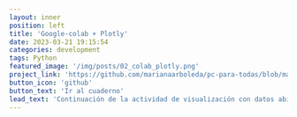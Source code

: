 ```yaml
---
layout: inner
position: left
title: 'Google-colab + Plotly'
date: 2023-03-21 19:15:54
categories: development
tags: Python
featured_image: '/img/posts/02_colab_plotly.png'
project_link: 'https://github.com/marianaarboleda/pc-para-todas/blob/master/Cuadernos/visualizacion_plotly.ipynb'
button_icon: 'github'
button_text: 'Ir al cuaderno'
lead_text: 'Continuación de la actividad de visualización con datos abiertos de la ciudad de Barranquilla'
---
```

